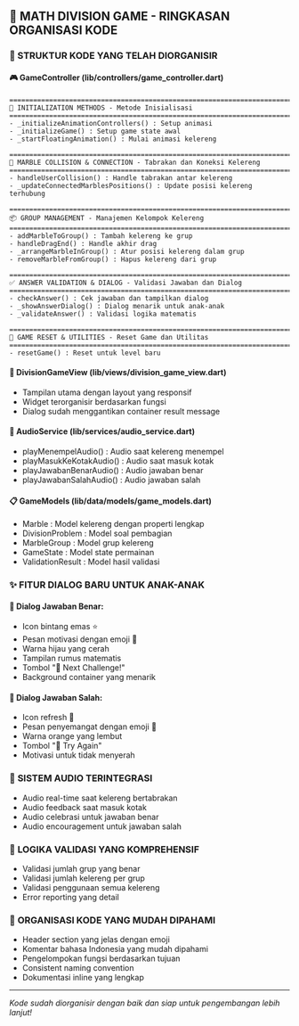 ## 🎯 MATH DIVISION GAME - RINGKASAN ORGANISASI KODE

### 📂 STRUKTUR KODE YANG TELAH DIORGANISIR

#### 🎮 **GameController (lib/controllers/game_controller.dart)**

```
=======================================================================
🚀 INITIALIZATION METHODS - Metode Inisialisasi
=======================================================================
- _initializeAnimationControllers() : Setup animasi
- _initializeGame() : Setup game state awal
- _startFloatingAnimation() : Mulai animasi kelereng

=======================================================================
🎯 MARBLE COLLISION & CONNECTION - Tabrakan dan Koneksi Kelereng
=======================================================================
- handleUserCollision() : Handle tabrakan antar kelereng
- _updateConnectedMarblesPositions() : Update posisi kelereng terhubung

=======================================================================
📦 GROUP MANAGEMENT - Manajemen Kelompok Kelereng
=======================================================================
- addMarbleToGroup() : Tambah kelereng ke grup
- handleDragEnd() : Handle akhir drag
- _arrangeMarbleInGroup() : Atur posisi kelereng dalam grup
- removeMarbleFromGroup() : Hapus kelereng dari grup

=======================================================================
✅ ANSWER VALIDATION & DIALOG - Validasi Jawaban dan Dialog
=======================================================================
- checkAnswer() : Cek jawaban dan tampilkan dialog
- _showAnswerDialog() : Dialog menarik untuk anak-anak
- _validateAnswer() : Validasi logika matematis

=======================================================================
🔄 GAME RESET & UTILITIES - Reset Game dan Utilitas
=======================================================================
- resetGame() : Reset untuk level baru
```

#### 🎨 **DivisionGameView (lib/views/division_game_view.dart)**

- Tampilan utama dengan layout yang responsif
- Widget terorganisir berdasarkan fungsi
- Dialog sudah menggantikan container result message

#### 🎵 **AudioService (lib/services/audio_service.dart)**

- playMenempelAudio() : Audio saat kelereng menempel
- playMasukKeKotakAudio() : Audio saat masuk kotak
- playJawabanBenarAudio() : Audio jawaban benar
- playJawabanSalahAudio() : Audio jawaban salah

#### 📋 **GameModels (lib/data/models/game_models.dart)**

- Marble : Model kelereng dengan properti lengkap
- DivisionProblem : Model soal pembagian
- MarbleGroup : Model grup kelereng
- GameState : Model state permainan
- ValidationResult : Model hasil validasi

### ✨ **FITUR DIALOG BARU UNTUK ANAK-ANAK**

#### 🎉 **Dialog Jawaban Benar:**

- Icon bintang emas ⭐
- Pesan motivasi dengan emoji 🎉
- Warna hijau yang cerah
- Tampilan rumus matematis
- Tombol "🚀 Next Challenge!"
- Background container yang menarik

#### 🔄 **Dialog Jawaban Salah:**

- Icon refresh 🔄
- Pesan penyemangat dengan emoji 💪
- Warna orange yang lembut
- Tombol "🔄 Try Again"
- Motivasi untuk tidak menyerah

### 🔧 **SISTEM AUDIO TERINTEGRASI**

- Audio real-time saat kelereng bertabrakan
- Audio feedback saat masuk kotak
- Audio celebrasi untuk jawaban benar
- Audio encouragement untuk jawaban salah

### 🎯 **LOGIKA VALIDASI YANG KOMPREHENSIF**

- Validasi jumlah grup yang benar
- Validasi jumlah kelereng per grup
- Validasi penggunaan semua kelereng
- Error reporting yang detail

### 🚀 **ORGANISASI KODE YANG MUDAH DIPAHAMI**

- Header section yang jelas dengan emoji
- Komentar bahasa Indonesia yang mudah dipahami
- Pengelompokan fungsi berdasarkan tujuan
- Consistent naming convention
- Dokumentasi inline yang lengkap

---

_Kode sudah diorganisir dengan baik dan siap untuk pengembangan lebih lanjut!_
